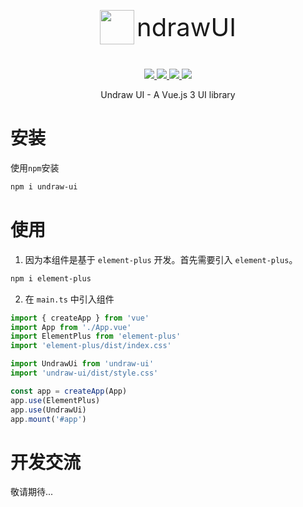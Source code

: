   <p style="line-height: 55px; height: 80px; text-align: center;">
    <img width="55px" style="vertical-align: top;"  src="https://s2.loli.net/2022/04/19/srdvW4MyYbmzIUD.png">
    <span style="font-size: 40px; ">ndrawUI</span>
  </p>
<p align="center">
   <a href="https://www.npmjs.org/package/undraw-ui">
    <img src="https://img.shields.io/npm/v/undraw-ui.svg">
  </a>
  <a href="https://npmcharts.com/compare/undraw-ui?minimal=true">
    <img src="https://img.shields.io/npm/dm/undraw-ui.svg">
  </a>
  <a href="https://github.com/vuejs/core">
    <img src="https://img.shields.io/badge/dependencies-vue%E2%89%A53.2.0-green">
  </a>
   <a href="https://github.com/element-plus/element-plus">
    <img src="https://img.shields.io/badge/dependencies-ElementPlus%E2%89%A52.1.8-green">
  </a>

<p align="center">Undraw UI - A Vue.js 3 UI library</p>

# 安装

使用`npm`安装

```bash
npm i undraw-ui
```



# 使用

1. 因为本组件是基于 `element-plus` 开发。首先需要引入 `element-plus`。

```bash
npm i element-plus
```

2. 在 `main.ts` 中引入组件

```ts
import { createApp } from 'vue'
import App from './App.vue'
import ElementPlus from 'element-plus'
import 'element-plus/dist/index.css'

import UndrawUi from 'undraw-ui'
import 'undraw-ui/dist/style.css'

const app = createApp(App)
app.use(ElementPlus)
app.use(UndrawUi)
app.mount('#app')
```

# 开发交流

敬请期待...

